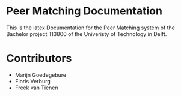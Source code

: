 Peer Matching Documentation
======

This is the latex Documentation for the Peer Matching system of the Bachelor project TI3800 of the Univeristy of Technology in Delft.

Contributors
======
- Marijn Goedegebure
- Floris Verburg
- Freek van Tienen
